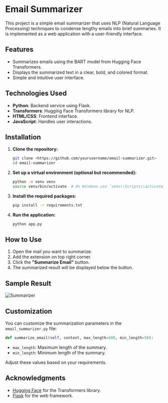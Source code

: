 # Email Summarizer

This project is a simple email summarizer that uses NLP (Natural Language Processing) techniques to condense lengthy emails into brief summaries. It is implemented as a web application with a user-friendly interface.

## Features

- Summarizes emails using the BART model from Hugging Face Transformers.
- Displays the summarized text in a clear, bold, and colored format.
- Simple and intuitive user interface.

## Technologies Used

- **Python**: Backend service using Flask.
- **Transformers**: Hugging Face Transformers library for NLP.
- **HTML/CSS**: Frontend interface.
- **JavaScript**: Handles user interactions.

## Installation

1. **Clone the repository:**

   ```bash
   git clone <https://github.com/yourusername/email-summarizer.git>
   cd email-summarizer
   
2. **Set up a virtual environment (optional but recommended):**
    
    ```bash
    python -m venv venv
    source venv/bin/activate  # On Windows use `venv\\Scripts\\activate`
    
    ```
    
3. **Install the required packages:**
    
    ```bash
    pip install -r requirements.txt
    
    ```
    
4. **Run the application:**
    
    ```bash
    python app.py
    
    ```

## How to Use

1. Open the mail you want to summarize.
2. Add the extension on top right corner. 
3. Click the **"Summarize Email"** button.
4. The summarized result will be displayed below the button.


## Sample Result

![Summarizer](file:///C:/Users/ASUS/OneDrive/Pictures/Screenshots/Screenshot%202024-10-30%20210201.png) 


## Customization

You can customize the summarization parameters in the `email_summarizer.py` file:

```python
def summarize_email(self, content, max_length=600, min_length=50):

```

- `max_length`: Maximum length of the summary.
- `min_length`: Minimum length of the summary.

Adjust these values based on your requirements.
## Acknowledgments

- [Hugging Face](https://huggingface.co/) for the Transformers library.
- [Flask](https://flask.palletsprojects.com/) for the web framework.
